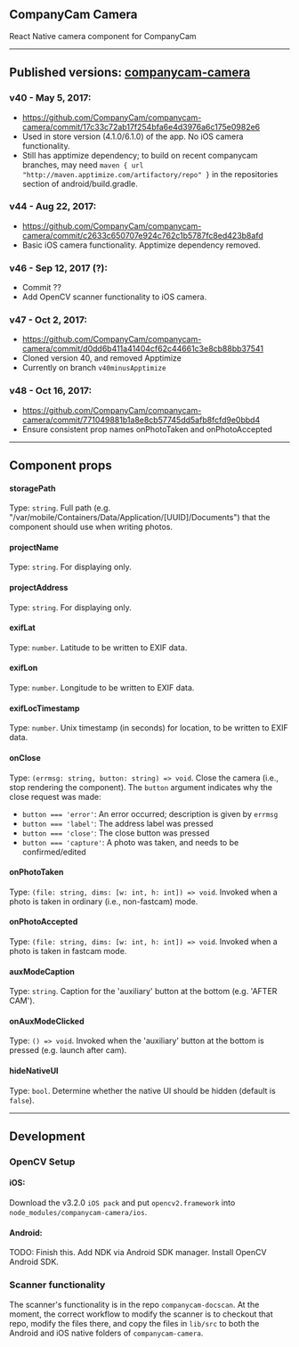 ## CompanyCam Camera

React Native camera component for CompanyCam

***
## Published versions: [companycam-camera](https://www.npmjs.com/package/companycam-camera)

### v40 - May 5, 2017:
- https://github.com/CompanyCam/companycam-camera/commit/17c33c72ab17f254bfa6e4d3976a6c175e0982e6
- Used in store version (4.1.0/6.1.0) of the app.  No iOS camera functionality.
- Still has apptimize dependency; to build on recent companycam branches, may need
`maven { url "http://maven.apptimize.com/artifactory/repo" }`
in the repositories section of android/build.gradle.

### v44 - Aug 22, 2017:
- https://github.com/CompanyCam/companycam-camera/commit/c2633c650707e924c762c1b5787fc8ed423b8afd
- Basic iOS camera functionality. Apptimize dependency removed.

### v46 - Sep 12, 2017 (?):
- Commit ??
- Add OpenCV scanner functionality to iOS camera.

### v47 - Oct 2, 2017:
- https://github.com/CompanyCam/companycam-camera/commit/d0dd6b411a41404cf62c44661c3e8cb88bb37541
- Cloned version 40, and removed Apptimize
- Currently on branch `v40minusApptimize`

### v48 - Oct 16, 2017:
- https://github.com/CompanyCam/companycam-camera/commit/771049881b1a8e8cb57745dd5afb8fcfd9e0bbd4
- Ensure consistent prop names onPhotoTaken and onPhotoAccepted

***
## Component props

#### storagePath
Type: `string`. Full path (e.g. "/var/mobile/Containers/Data/Application/[UUID]/Documents") that the component should use when writing photos.

#### projectName
Type: `string`. For displaying only.

#### projectAddress
Type: `string`. For displaying only.

#### exifLat
Type: `number`. Latitude to be written to EXIF data.

#### exifLon
Type: `number`. Longitude to be written to EXIF data.

#### exifLocTimestamp
Type: `number`. Unix timestamp (in seconds) for location, to be written to EXIF data.

#### onClose
Type: `(errmsg: string, button: string) => void`. Close the camera (i.e., stop rendering the component).  The `button` argument indicates why the close request was made:
- `button === 'error'`: An error occurred; description is given by `errmsg`
- `button === 'label'`: The address label was pressed
- `button === 'close'`: The close button was pressed
- `button === 'capture'`: A photo was taken, and needs to be confirmed/edited

#### onPhotoTaken
Type: `(file: string, dims: [w: int, h: int]) => void`. Invoked when a photo is taken in ordinary (i.e., non-fastcam) mode.

#### onPhotoAccepted
Type: `(file: string, dims: [w: int, h: int]) => void`. Invoked when a photo is taken in fastcam mode.

#### auxModeCaption
Type: `string`.  Caption for the 'auxiliary' button at the bottom (e.g. 'AFTER CAM').

#### onAuxModeClicked
Type: `() => void`. Invoked when the 'auxiliary' button at the bottom is pressed (e.g. launch after cam).

#### hideNativeUI
Type: `bool`. Determine whether the native UI should be hidden (default is `false`).

***
## Development

### OpenCV Setup

#### iOS:

Download the v3.2.0 `iOS pack` and put `opencv2.framework` into `node_modules/companycam-camera/ios`.

#### Android:

TODO: Finish this. Add NDK via Android SDK manager.  Install OpenCV Android SDK.

### Scanner functionality

The scanner's functionality is in the repo `companycam-docscan`.  At the moment, the correct workflow to modify the scanner is to checkout that repo, modify the files there, and copy the files in `lib/src` to both the Android and iOS native folders of `companycam-camera`.
